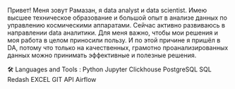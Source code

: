 Привет! Меня зовут Рамазан, я data analyst и data scientist.
Имею высшее техническое образование и большой опыт в анализе данных по управлению космическими аппаратами. Сейчас активно развиваюсь в направлении data аналитики.
Для меня важно, чтобы мои решения и моя работа в целом приносили пользу. И по этой причине я пришёл в DA, потому что только на качественных, грамотно проанализированных данных можно принимать эффективные и полезные решения.

<!---
Ramazan09041990/Ramazan09041990 is a ✨ special ✨ repository because its `README.md` (this file) appears on your GitHub profile.
You can click the Preview link to take a look at your changes.
--->

🛠️ Languages and Tools :
Python Jupyter Clickhouse PostgreSQL SQL Redash EXCEL GIT API Airflow

